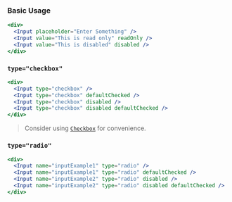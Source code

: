 ### Basic Usage
```jsx
<div>
  <Input placeholder="Enter Something" />
  <Input value="This is read only" readOnly />
  <Input value="This is disabled" disabled />
</div>
```

### `type="checkbox"`
```jsx
<div>
  <Input type="checkbox" />
  <Input type="checkbox" defaultChecked />
  <Input type="checkbox" disabled />
  <Input type="checkbox" disabled defaultChecked />
</div>
```
> Consider using [`Checkbox`](#checkbox) for convenience.

### `type="radio"`
```jsx
<div>
  <Input name="inputExample1" type="radio" />
  <Input name="inputExample1" type="radio" defaultChecked />
  <Input name="inputExample2" type="radio" disabled />
  <Input name="inputExample2" type="radio" disabled defaultChecked />
</div>
```
